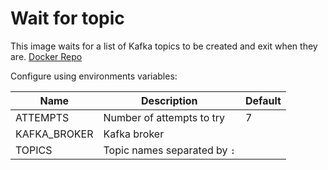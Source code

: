 # Wait for topic

This image waits for a list of Kafka topics to be created and exit when they are. [Docker Repo](https://hub.docker.com/r/seongiwang/wait-for-topic)

Configure using environments variables:

| Name         	| Description                  	| Default 	|
|--------------	|------------------------------	|---------	|
| ATTEMPTS     	| Number of attempts to try    	| 7       	|
| KAFKA_BROKER 	| Kafka broker                 	|         	|
| TOPICS       	| Topic names separated by `:` 	|         	|
